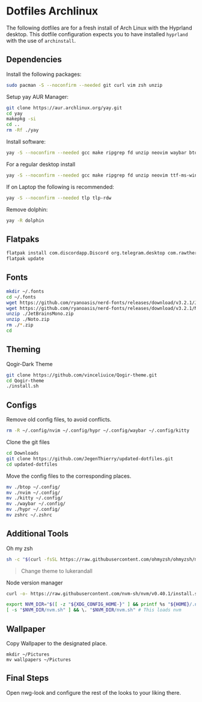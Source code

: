 # Dotfiles Archlinux

The following dotfiles are for a fresh install of Arch Linux with the Hyprland desktop. This dotfile configuration expects you to have installed `hyprland` with the use of `archinstall`.

## Dependencies

Install the following packages:
```bash
sudo pacman -S --noconfirm --needed git curl vim zsh unzip 
```

Setup yay AUR Manager:
```bash
git clone https://aur.archlinux.org/yay.git
cd yay
makepkg -si
cd ..
rm -Rf ./yay
```

Install software:
```bash
yay -S --noconfirm --needed gcc make ripgrep fd unzip neovim waybar btop brightnessctl wlogout ttf-ms-win11-auto vscodium-bin thunderbird thunar catppuccin-cursors-macchiato papirus-icon-theme gtk-engine-murrine gnome-themes-extra nwg-look hyprpaper polkit-gnome flatpak chromium vlc shotwell dotnet-sdk luarocks krita gimp inkscape hyprshot docker docker-compose
```

For a regular desktop install
```bash
yay -S --noconfirm --needed gcc make ripgrep fd unzip neovim ttf-ms-win11-auto vscodium-bin thunderbird flatpak chromium vlc shotwell dotnet-sdk luarocks krita gimp inkscape albert docker docker-compose
```

If on Laptop the following is recommended:
```bash
yay -S --noconfirm --needed tlp tlp-rdw
```

Remove dolphin:
```bash
yay -R dolphin
```

## Flatpaks

```bash
flatpak install com.discordapp.Discord org.telegram.desktop com.rawtherapee.RawTherapee com.usebottles.bottles com.github.tchx84.Flatseal org.remmina.Remmina
flatpak update
```

## Fonts

```bash 
mkdir ~/.fonts
cd ~/.fonts
wget https://github.com/ryanoasis/nerd-fonts/releases/download/v3.2.1/JetBrainsMono.zip
wget https://github.com/ryanoasis/nerd-fonts/releases/download/v3.2.1/Noto.zip
unzip ./JetBrainsMono.zip
unzip ./Noto.zip
rm ./*.zip
cd
```

## Theming

Qogir-Dark Theme
```bash
git clone https://github.com/vinceliuice/Qogir-theme.git
cd Qogir-theme
./install.sh
```

## Configs

Remove old config files, to avoid conflicts.
```bash
rm -R ~/.config/nvim ~/.config/hypr ~/.config/waybar ~/.config/kitty
```

Clone the git files
```bash
cd Downloads
git clone https://github.com/JegenThierry/updated-dotfiles.git
cd updated-dotfiles
```

Move the config files to the corresponding places.
```bash
mv ./btop ~/.config/
mv ./nvim ~/.config/
mv ./kitty ~/.config/
mv ./waybar ~/.config/
mv ./hypr ~/.config/
mv zshrc ~/.zshrc
```

## Additional Tools

Oh my zsh
```bash
sh -c "$(curl -fsSL https://raw.githubusercontent.com/ohmyzsh/ohmyzsh/master/tools/install.sh)"
```

> Change theme to lukerandall

Node version manager
```bash
curl -o- https://raw.githubusercontent.com/nvm-sh/nvm/v0.40.1/install.sh | bash

export NVM_DIR="$([ -z "${XDG_CONFIG_HOME-}" ] && printf %s "${HOME}/.nvm" || printf %s "${XDG_CONFIG_HOME}/nvm")"
[ -s "$NVM_DIR/nvm.sh" ] && \. "$NVM_DIR/nvm.sh" # This loads nvm
```

## Wallpaper
Copy Wallpaper to the designated place.
```
mkdir ~/Pictures
mv wallpapers ~/Pictures
```

## Final Steps
Open nwg-look and configure the rest of the looks to your liking there.
